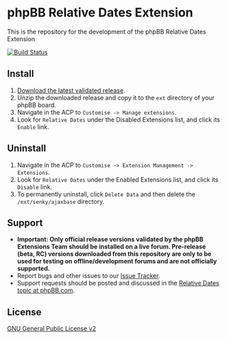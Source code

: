 # phpBB Relative Dates Extension

This is the repository for the development of the phpBB Relative Dates Extension

[![Build Status](https://travis-ci.org/senky/phpbb-ext-relativedates.svg?branch=develop)](https://travis-ci.org/senky/phpbb-ext-relativedates)

## Install

1. [Download the latest validated release](https://www.phpbb.com/customise/db/extension/relative_dates/).
2. Unzip the downloaded release and copy it to the `ext` directory of your phpBB board.
3. Navigate in the ACP to `Customise -> Manage extensions`.
4. Look for `Relative Dates` under the Disabled Extensions list, and click its `Enable` link.

## Uninstall

1. Navigate in the ACP to `Customise -> Extension Management -> Extensions`.
2. Look for `Relative Dates` under the Enabled Extensions list, and click its `Disable` link.
3. To permanently uninstall, click `Delete Data` and then delete the `/ext/senky/ajaxbase` directory.

## Support

* **Important: Only official release versions validated by the phpBB Extensions Team should be installed on a live forum. Pre-release (beta, RC) versions downloaded from this repository are only to be used for testing on offline/development forums and are not officially supported.**
* Report bugs and other issues to our [Issue Tracker](https://github.com/Senky/phpbb-ext-relative-dates/issues).
* Support requests should be posted and discussed in the [Relative Dates topic at phpBB.com](https://www.phpbb.com/customise/db/extension/relative_dates/support).

## License
[GNU General Public License v2](http://opensource.org/licenses/GPL-2.0)
